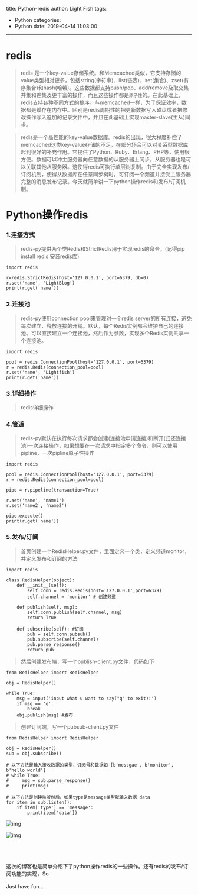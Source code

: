 title: Python-redis
author: Light Fish
tags:
  - Python
categories:
  - Python
date: 2019-04-14 11:03:00
---
# redis

>redis 是一个key-value存储系统。和Memcached类似，它支持存储的value类型相对更多，包括string(字符串)、list(链表)、set(集合)、zset(有序集合)和hash(哈希)。这些数据都支持push/pop、add/remove及取交集并集和差集及更丰富的操作，而且这些操作都是`原子性`的。在此基础上，redis支持各种不同方式的排序。与memcached一样，为了保证效率，数据都是缓存在内存中。区别是redis周期性的把更新数据写入磁盘或者把修改操作写入追加的记录文件中，并且在此基础上实现master-slave(主从)同步。

<!-- more -->

>redis是一个高性能的key-value数据库。redis的出现，很大程度补偿了memcached这类key-value存储的不足，在部分场合可以对关系型数据库起到很好的补充作用。它提供了Python、Ruby、Erlang、PHP等，使用很方便。数据可以冲主服务器向任意数据的从服务器上同步，从服务器也是可以关联其他从服务器。这使得redis可执行单层树复制。由于完全实现发布/订阅机制，使得从数据库在任意同步树时，可订阅一个频道并接受主服务器完整的消息发布记录。今天就简单讲一下python操作redis和发布/订阅机制。

# Python操作redis

### 1.连接方式

>redis-py提供两个类Redis和StrictRedis用于实现redis的命令。(记得pip install redis 安装redis库)

```
import redis

r=redis.StrictRedis(host='127.0.0.1', port=6379, db=0)
r.set('name', 'LightBlog')
print(r.get('name'))
```

### 2.连接池

>redis-py使用connection pool来管理对一个redis server的所有连接，避免每次建立、释放连接的开销。默认，每个Redis实例都会维护自己的连接池。可以直接建立一个连接池，然后作为参数，实现多个Redis实例共享一个连接池。

```
import redis

pool = redis.ConnectionPool(host='127.0.0.1', port=6379)
r = redis.Redis(connection_pool=pool)
r.set('name', 'Lightfish')
print(r.get('name'))
```

### 3.详细操作

>redis详细操作

### 4.管道

>redis-py默认在执行每次请求都会创建(连接池申请连接)和断开(归还连接池)一次连接操作，如果想要在一次请求中指定多个命令，则可以使用pipline，一次pipline原子性操作

```
import redis

pool = redis.ConnectionPool(host='127.0.0.1', port=6379)
r = redis.Redis(connection_pool=pool)

pipe = r.pipeline(transaction=True)

r.set('name', 'name1')
r.set('name2', 'name2')

pipe.execute()
print(r.get('name'))
```

### 5.发布/订阅

>首页创建一个RedisHelper.py文件，里面定义一个类，定义频道monitor，并定义发布和订阅的方法

```
import redis

class RedisHelper(object):
    def __init__(self):
        self.conn = redis.Redis(host='127.0.0.1',port=6379)
        self.channel = 'monitor' # 创建频道
    
    def publish(self, msg):
        self.conn.publish(self.channel, msg)
        return True

    def subscribe(self): #订阅
        pub = self.conn.pubsub()
        pub.subscribe(self.channel)
        pub.parse_response()
        return pub
```

>然后创建发布端，写一个publish-client.py文件，代码如下

```
from RedisHelper import RedisHelper

obj = RedisHelper()

while True:
    msg = input('input what u want to say("q" to exit):')
    if msg == 'q':
        break
    obj.publish(msg) #发布
```

>创建订阅端，写一个pubsub-client.py文件

```
from RedisHelper import RedisHelper

obj = RedisHelper()
sub = obj.subscribe()

# 以下方法是输入接收数据的类型，订阅号和数据如 [b'messgae', b'monitor', b'hello world']
# while True:
#     msg = sub.parse_response()
#     print(msg)

# 以下方法是创建监听然后，如果type是message类型就输入数据 data
for item in sub.listen():
    if item['type'] == 'message':
        print(item['data'])
```

![img](http://qnpic.top/python_redis1%5C1.jpg)

![img](http://qnpic.top/python_redis1%5C2.jpg)

<br><br><br>这次的博客也是简单介绍下了python操作redis的一些操作。还有redis的发布/订阅功能的实现，So<br><br>Just have fun...